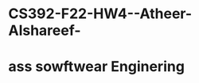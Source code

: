 # CS392-F22-HW4--Atheer-Alshareef-
<!DoCTYPE html>
<html>
<body>
    
<h1> ass sowftwear Enginering</h1>
 </bodey>
 </html>   
